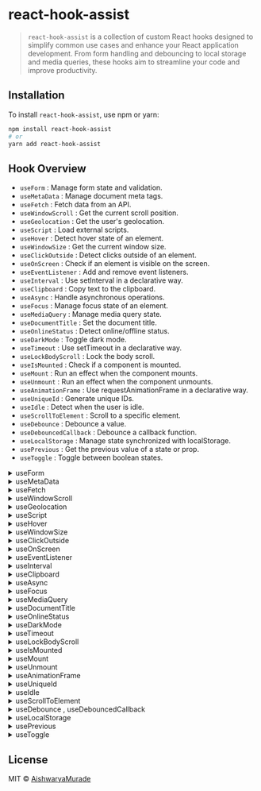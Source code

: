 # react-hook-assist

> `react-hook-assist` is a collection of custom React hooks designed to simplify common use cases and enhance your React application development. From form handling and debouncing to local storage and media queries, these hooks aim to streamline your code and improve productivity.

## Installation

To install `react-hook-assist`, use npm or yarn:

```bash
npm install react-hook-assist
# or
yarn add react-hook-assist
```

## Hook Overview

- `useForm` : Manage form state and validation.
- `useMetaData` : Manage document meta tags.
- `useFetch` : Fetch data from an API.
- `useWindowScroll` : Get the current scroll position.
- `useGeolocation` : Get the user's geolocation.
- `useScript` : Load external scripts.
- `useHover` : Detect hover state of an element.
- `useWindowSize` : Get the current window size.
- `useClickOutside` : Detect clicks outside of an element.
- `useOnScreen` : Check if an element is visible on the screen.
- `useEventListener` : Add and remove event listeners.
- `useInterval` : Use setInterval in a declarative way.
- `useClipboard` : Copy text to the clipboard.
- `useAsync` : Handle asynchronous operations.
- `useFocus` : Manage focus state of an element.
- `useMediaQuery` : Manage media query state.
- `useDocumentTitle` : Set the document title.
- `useOnlineStatus` : Detect online/offline status.
- `useDarkMode` : Toggle dark mode.
- `useTimeout` : Use setTimeout in a declarative way.
- `useLockBodyScroll` : Lock the body scroll.
- `useIsMounted` : Check if a component is mounted.
- `useMount` : Run an effect when the component mounts.
- `useUnmount` : Run an effect when the component unmounts.
- `useAnimationFrame` : Use requestAnimationFrame in a declarative way.
- `useUniqueId` : Generate unique IDs.
- `useIdle` : Detect when the user is idle.
- `useScrollToElement` : Scroll to a specific element.
- `useDebounce` : Debounce a value.
- `useDebouncedCallback` : Debounce a callback function.
- `useLocalStorage` : Manage state synchronized with localStorage.
- `usePrevious` : Get the previous value of a state or prop.
- `useToggle` : Toggle between boolean states.


<details>
  <summary>useForm</summary>

 Manage form state and validation.

## Usage
```jsx

// Example

import { useForm } from 'react-hook-assist';

const MyForm = () => {

  const initialValues = {
  username: '',
  email: '',
  password: '',
  confirmPassword: '',
  age: '',
  gender: '', // Added for radio button
  agreeTerms: false, // Added for checkbox
  country: '', // Added for select
};

// Call the useForm hook
const { addField, handleSubmit, errors } = useForm(initialValues);

const usernameField = addField('username', { required: true, minLength: 3, maxLength: 15 });
const emailField = addField('email', { required: true, email: true });
const passwordField = addField('password', { required: true, minLength: 8 });
const confirmPasswordField = addField('confirmPassword', { required: true, match: 'password' });
const ageField = addField('age', { type: 'number', min: 18, max: 100 });
const genderField = addField('gender', { required: true }); // Radio button field
const agreeTermsField = addField('agreeTerms', { required: true }); // Checkbox field
const countryField = addField('country', { required: true }); // Select field


  return (
     <form onSubmit={handleSubmit((data) => console.log(data))}>
      <div>
        <label>Username:</label>
        <input {...usernameField} />
        {errors.username && <span>{errors.username.msg}</span>}
      </div>
      <div>
        <label>Email:</label>
        <input {...emailField} />
        {errors.email && <span>{errors.email.msg}</span>}
      </div>
      <div>
        <label>Password:</label>
        <input type="password" {...passwordField} />
        {errors.password && <span>{errors.password.msg}</span>}
        </div>
      <div>
        <label>Confirm Password:</label>
        <input type="password" {...confirmPasswordField} />
        {errors.confirmPassword && <span>{errors.confirmPassword.msg}</span>}
      </div>
      <div>
        <label>Age:</label>
        <input type="number" {...ageField} />
        {errors.age && <span>{errors.age.msg}</span>}
      </div>
      <div>
        <label>Gender:</label>
        <input type="radio" value="male" {...genderField} /> Male
        <input type="radio" value="female" {...genderField} /> Female
        {errors.gender && <span>{errors.gender.msg}</span>}
      </div>
      <div>
        <label>
          <input type="checkbox" {...agreeTermsField} /> I agree to the terms and conditions
        </label>
        {errors.agreeTerms && <span>{errors.agreeTerms.msg}</span>}
      </div>
      <div>
        <label>Country:</label>
        <select {...countryField}>
          <option value="">Select country</option>
          <option value="USA">USA</option>
          <option value="Canada">Canada</option>
          <option value="UK">UK</option>
          <option value="Australia">Australia</option>
        </select>
        {errors.country && <span>{errors.country.msg}</span>}
      </div>
      <button type="submit">Submit</button>
    </form>
  )

```
</details>


<details>
  <summary>useMetaData</summary>

 Manage document meta tags.

## Usage
```jsx

// Example

import { useMetaData } from 'react-hook-assist';

.....

const { setTitle, setMeta, setLink, setScript, setStyle } = useMetaData();

  useEffect(() => {
    setTitle('My App');
    setMeta('description', 'This is my awesome app!');
    setLink('icon', '/favicon.ico');
    setScript('/analytics.js');
    setStyle('custom-style', 'body { background-color: lightblue; }');
  }, []);

```
</details>


<details>
  <summary>useFetch</summary>

 Fetch data from an API.

## Usage
```jsx

// Example

import { useFetch } from 'react-hook-assist';

.....

  const { data, loading, error } = useFetch('https://api.example.com/data');

  if (loading) {
    return <div>Loading...</div>;
  }

  if (error) {
    return <div>Error: {error.message}</div>;
  }

  return (
    <div>
      <h1>Data:</h1>
      <pre>{JSON.stringify(data, null, 2)}</pre>
    </div>
  );

```
</details>


<details>
  <summary>useWindowScroll</summary>

 Get the current scroll position.

## Usage
```jsx

// Example

import { useWindowScroll } from 'react-hook-assist';

.....

  const { x, y } = useWindowScroll();

 return (
   <div>
      <p>Scroll X: {x}</p>
      <p>Scroll Y: {y}</p>
    </div>
  );

```
</details>

<details>
  <summary>useGeolocation</summary>

 Get the user's geolocation.

## Usage
```jsx

// Example

import { useGeolocation } from 'react-hook-assist';

.....

  const { latitude, longitude, locationError } = useGeolocation();

 return (
   <div>
      {locationError ? (
        <p>Error: {locationError}</p>
      ) : (
        <>
          <p>Latitude: {latitude}</p>
          <p>Longitude: {longitude}</p>
        </>
      )}
    </div>
  );

```
</details>

<details>
  <summary>useScript</summary>

 Load external scripts.

## Usage
```jsx

// Example

import { useScript } from 'react-hook-assist';

.....

 const scriptLoaded = useScript('https://example.com/some-external-script.js');

 return (
   <div>{scriptLoaded ? 'Script loaded!' : 'Loading script...'}</div>
  );

```
</details>

<details>
  <summary>useHover</summary>

 Detect hover state of an element.

## Usage
```jsx

// Example

import { useHover } from 'react-hook-assist';

.....

const [hoverRef, isHovered] = useHover();

 return (
   <div ref={hoverRef} style={{ padding: '20px', backgroundColor: isHovered ? 'lightblue' : 'lightgray' }}>
      {isHovered ? 'Hovered!' : 'Hover over me!'}
    </div>
  );

```
</details>


<details>
  <summary>useWindowSize</summary>

 Get the current window size.

## Usage
```jsx

// Example

import { useWindowSize } from 'react-hook-assist';

.....

const { width, height } = useWindowSize();

 return (
  <div>
      <p>Width: {width}px</p>
      <p>Height: {height}px</p>
    </div>
  );

```
</details>

<details>
  <summary>useClickOutside</summary>

 Detect clicks outside of an element.

## Usage
```jsx

// Example

import { useClickOutside } from 'react-hook-assist';

.....

const [isOpen, setIsOpen] = useState(false);
const ref = useClickOutside(() => setIsOpen(false));

 return (
   <div>
      <button onClick={() => setIsOpen(true)}>Open Menu</button>
      {isOpen && (
        <div ref={ref} style={{ border: '1px solid black', padding: '10px', position: 'absolute',background: '#fff' }}>
          <p>Menu</p>
          <p>Click outside to close</p>
        </div>
      )}
    </div>
  );

```
</details>

<details>
  <summary>useOnScreen</summary>

 Check if an element is visible on the screen.

## Usage
```jsx

// Example

import { useOnScreen } from 'react-hook-assist';

.....

const [screenRef, isVisible] = useOnScreen('-100px');

 return (
    <div>
      <div style={{ height: '150vh' }}>
        <div ref={screenRef} style={{ background: isVisible ? 'green' : 'red', height: '100px' }}>
          {isVisible ? 'Visible' : 'Not visible'}
        </div>
      </div>
    </div>
  );

```
</details>

<details>
  <summary>useEventListener</summary>

 Add and remove event listeners.

## Usage
```jsx

// Example

import { useEventListener } from 'react-hook-assist';

.....

const [key, setKey] = useState('');

useEventListener('keydown', (event) => {
  setKey(event.key);
});

 return (
   <div>Last Key Pressed: {key}</div>
  );

```
</details>

<details>
  <summary>useInterval</summary>

 Use setInterval in a declarative way.

## Usage
```jsx

// Example

import { useInterval } from 'react-hook-assist';

.....

const [interVal, setInterVal] = useState(0);

  useInterval(() => {
    setInterVal(interVal + 1);
  }, 1000); // Update every second

 return (
   <div>Count: {interVal}</div>
  );

```
</details>

<details>
  <summary>useClipboard</summary>

 Copy text to the clipboard.

## Usage
```jsx

// Example

import { useClipboard } from 'react-hook-assist';

.....

const [text, setText] = useState('Hello, World!');
const [copied, copy] = useClipboard();

  useInterval(() => {
    setInterVal(interVal + 1);
  }, 1000); // Update every second

 return (
   <div>
      <input value={text} onChange={(e) => setText(e.target.value)} />
      <button onClick={() => copy(text)}>Copy</button>
      {copied && <span>Copied!</span>}
    </div>
  );

```
</details>

<details>
  <summary>useAsync</summary>

 Handle asynchronous operations.

## Usage
```jsx

// Example

import { useAsync } from 'react-hook-assist';

.....

 const fetchData = async () => {
    const response = await fetch('https://jsonplaceholder.typicode.com/todos/1');
    return response.json();
  };

  const { data, loading, error, execute } = useAsync(fetchData);

 return (
  <div>
      <button onClick={execute}>Refetch Data</button>
      {loading && <p>Loading...</p>}
      {error && <p>Error: {error.message}</p>}
      {data && <pre>{JSON.stringify(data, null, 2)}</pre>}
    </div>
  );

```
</details>

<details>
  <summary>useFocus</summary>

 Manage focus state of an element.

## Usage
```jsx

// Example

import { useFocus } from 'react-hook-assist';

.....

const [inputRef, setInputFocus] = useFocus();

 return (
  <div>
      <input ref={inputRef} type="text" placeholder="Focus on me!" />
      <button onClick={setInputFocus}>Set Focus</button>
  </div>
  );

```
</details>

<details>
  <summary>useMediaQuery</summary>

 Manage media query state.

## Usage
```jsx

// Example

import { useMediaQuery } from 'react-hook-assist';

.....

const isSmallScreen = useMediaQuery('(max-width: 600px)');

 return (
  <div>
      <p>{isSmallScreen ? 'Small Screen' : 'Large Screen'}</p>
  </div>
  );

```
</details>

<details>
  <summary>useDocumentTitle</summary>

 Set the document title.

## Usage
```jsx

// Example

import { useDocumentTitle } from 'react-hook-assist';

.....

useDocumentTitle('My Custom Title');

```
</details>

<details>
  <summary>useOnlineStatus</summary>

 Detect online/offline status.

## Usage
```jsx

// Example

import { useOnlineStatus } from 'react-hook-assist';

.....

const isOnline = useOnlineStatus();

return (
  <div>{isOnline ? 'Online' : 'Offline'}</div>
)

```
</details>

<details>
  <summary>useDarkMode</summary>

 Toggle dark mode.

## Usage
```jsx

// Example

import { useDarkMode } from 'react-hook-assist';

.....

const [isDarkMode, toggleDarkMode] = useDarkMode();

return (
  <div>
      <button onClick={() => toggleDarkMode(!isDarkMode)}>
        Toggle Dark Mode
      </button>
  </div>
)

```
</details>

<details>
  <summary>useTimeout</summary>

 Use setTimeout in a declarative way.

## Usage
```jsx

// Example

import { useTimeout } from 'react-hook-assist';

.....

  const [timeoutCount, setTimeoutCount] = useState(0);

  useTimeout(() => {
    setTimeoutCount(timeoutCount + 1);
  }, 1000); // Increment count after 1 second

return (
  <div>Count: {timeoutCount}</div>
)

```
</details>

<details>
  <summary>useLockBodyScroll</summary>

 Lock the body scroll.

## Usage
```jsx

// Example

import { useLockBodyScroll } from 'react-hook-assist';

.....

  const [isLocked, setIsLocked] = useState(false);

  if (isLocked) {
    useLockBodyScroll();
  }

return (
  <div>
      <button onClick={() => setIsLocked(!isLocked)}>
        {isLocked ? 'Unlock Scroll' : 'Lock Scroll'}
      </button>
  </div>
)

```
</details>

<details>
  <summary>useIsMounted</summary>

 Check if a component is mounted.

## Usage
```jsx

// Example

import { useIsMounted } from 'react-hook-assist';

.....

  const isMounted = useIsMounted();
  const [mountData, setMountData] = useState(null);

  useEffect(() => {
    fetch('https://jsonplaceholder.typicode.com/todos/1')
      .then((response) => response.json())
      .then((data) => {
        if (isMounted.current) {
          setMountData(data);
        }
      });
  }, [isMounted]);

return (
  <div>{mountData ? mountData.title : 'Loading...'}</div>
)

```
</details>

<details>
  <summary>useMount</summary>

 Run an effect when the component mounts.

## Usage
```jsx

// Example

import { useMount } from 'react-hook-assist';

.....

  useMount(() => {
   console.log('Component mounted');
  });


```
</details>


<details>
  <summary>useUnmount</summary>

Run an effect when the component unmounts.

## Usage
```jsx

// Example

import { useUnmount } from 'react-hook-assist';

.....

   const cleanupFunction = () => {
    console.log('Component unmounted');
// Your cleanup logic here
  };

  // This function will be called when the component is unmounted
  useUnmount(cleanupFunction);

```
</details>

<details>
  <summary>useAnimationFrame</summary>

 Use requestAnimationFrame in a declarative way.

## Usage
```jsx

// Example

import { useAnimationFrame } from 'react-hook-assist';

.....

const Animateref = useRef();

useAnimationFrame((time) => {
  Animateref.current.style.transform = `translateX(${Math.sin(time / 1000) * 100}px)`;
});

return (
 <div ref={Animateref}>Animating element</div>
)

```
</details>

<details>
  <summary>useUniqueId</summary>

 Generate unique IDs.

## Usage
```jsx

// Example

import { useUniqueId } from 'react-hook-assist';

.....

const uniqueId = useUniqueId('prefix_');

return (
   <div>Unique ID: {uniqueId}</div>
)

```
</details>

<details>
  <summary>useIdle</summary>

 Detect when the user is idle.

## Usage
```jsx

// Example

import { useIdle } from 'react-hook-assist';

.....

const isIdle = useIdle(30000);

return (
   <div>
      {isIdle ? (
        <p>You are idle.</p>
      ) : (
        <p>You are active.</p>
      )}
  </div>
)

```
</details>

<details>
  <summary>useScrollToElement</summary>

 Scroll to a specific element.

## Usage
```jsx

// Example

import { useScrollToElement } from 'react-hook-assist';

.....

const elementRef = useRef(null);
useScrollToElement(elementRef);

return (
   <div>
      <p>Content above</p>
      <div ref={elementRef}>Target Element</div>
      <p>Content below</p>
    </div>
)

```
</details>

<details>
  <summary>useDebounce , useDebouncedCallback</summary>

- `useDebounce` : Debounce a value.
- `useDebouncedCallback` : Debounce a callback function.

## Usage
```jsx

// Example

import { useDebounce , useDebouncedCallback } from 'react-hook-assist';

.....

const [inputValue, setInputValue] = useState('');
const debouncedInputValue = useDebounce(inputValue, 5000);

useDebouncedCallback(() => {
  // Your callback logic here
  console.log('Debounced value:', debouncedInputValue);
}, 5000, [debouncedInputValue]);

return (
 <div>
      <input
        type="text"
        value={inputValue}
        onChange={(e) => setInputValue(e.target.value)}
        placeholder="Type something..."
      />
      <p>Debounced Value: {debouncedInputValue}</p>
  </div>
)

```
</details>

<details>
  <summary>useLocalStorage</summary>

 Manage state synchronized with localStorage.

## Usage
```jsx

// Example

import { useLocalStorage } from 'react-hook-assist';

.....

const [name, setName] = useLocalStorage('name', '');

return (
  <div>
      <input
        type="text"
        value={name}
        onChange={(e) => setName(e.target.value)}
        placeholder="Enter your name"
      />
      <p>Name in local storage: {name}</p>
  </div>
)

```
</details>

<details>
  <summary>usePrevious</summary>

 Get the previous value of a state or prop.

## Usage
```jsx

// Example

import { usePrevious } from 'react-hook-assist';

.....

const [count, setCount] = useState(0);
const prevCount = usePrevious(count);

useEffect(() => {
  console.log('Current:', count, 'Previous:', prevCount);
}, [count, prevCount]);

return (
  <div>
      <button onClick={() => setCount(count + 1)}>Increment</button>
      <p>Current count: {count}</p>
      <p>Previous count: {prevCount}</p>
  </div>
)

```
</details>

<details>
  <summary>useToggle</summary>

 Toggle between boolean states.

## Usage
```jsx

// Example

import { useToggle } from 'react-hook-assist';

.....

const [isToggled, toggle] = useToggle(false);

return (
  <div>
      <button onClick={toggle}>{isToggled ? 'ON' : 'OFF'}</button>
  </div>
)

```
</details>


## License

MIT © [AishwaryaMurade](https://github.com/AishwaryaMurade)
